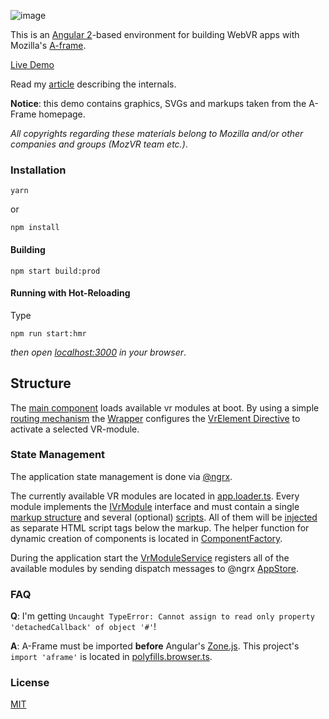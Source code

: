 ![image](http://imageup.info/upload/big/2016/07/14/57881762015e8.png)

This is an [Angular 2](https://angular.io/)-based environment for building WebVR apps with Mozilla's [A-frame](https://aframe.io/).

[Live Demo](http://brakmic.com/demos/vrdemo/)

Read my [article](http://blog.brakmic.com/webvr-with-a-frame-angular/) describing the internals.

**Notice**: this demo contains graphics, SVGs and markups taken from the A-Frame homepage. 

*All copyrights regarding these materials belong to Mozilla and/or other companies and groups (MozVR team etc.)*.

### Installation

```
yarn 
```

or

```
npm install
```

#### Building 
```
npm start build:prod 
```

#### Running with Hot-Reloading 
Type
```
npm run start:hmr 
```
*then open [localhost:3000](http://localhost:3000) in your browser*.

## Structure 

The [main component](https://github.com/brakmic/Angular_VRDemo/blob/master/src/app/components/app.component.ts) loads available vr modules at boot. By using a simple [routing mechanism](https://github.com/brakmic/Angular_VRDemo/blob/master/src/app/components/app.routes.ts) the [Wrapper](https://github.com/brakmic/Angular_VRDemo/blob/master/src/app/components/shared/wrapper/wrapper.component.ts) configures the [VrElement Directive](https://github.com/brakmic/Angular_VRDemo/blob/master/src/app/components/shared/vr-element/vr-element.directive.ts) to activate a selected VR-module.


### State Management

The application state management is done via [@ngrx](https://github.com/ngrx/ngrx.github.io). 

The currently available VR modules are located in [app.loader.ts](https://github.com/brakmic/Angular_VRDemo/blob/master/src/app/components/app.loader.ts). Every module implements the [IVrModule](https://github.com/brakmic/Angular_VRDemo/blob/master/src/app/interfaces/declarations/IVrModule.ts) interface and must contain a single [markup structure](https://github.com/brakmic/Angular_VRDemo/blob/master/src/app/interfaces/declarations/IVrModule.ts#L7) and several (optional) [scripts](https://github.com/brakmic/Angular_VRDemo/blob/master/src/app/interfaces/declarations/IVrModule.ts#L8). All of them will be [injected](https://github.com/brakmic/Angular_VRDemo/blob/master/src/app/components/shared/vr-element/vr-element.directive.ts) as separate HTML script tags below the markup. The helper function for dynamic creation of components is located in [ComponentFactory](https://github.com/brakmic/Angular_VRDemo/blob/master/src/app/helpers/component-factory/component-factory.ts).

During the application start the [VrModuleService](https://github.com/brakmic/Angular2_VR_Starter/blob/master/src/app/services/vr-module/vr-module.service.ts#L40) registers all of the available modules by sending dispatch messages to @ngrx [AppStore](https://github.com/brakmic/Angular_VRDemo/blob/master/src/app/stores/app/app.store.ts). 


### FAQ

**Q**: I'm getting `Uncaught TypeError: Cannot assign to read only property 'detachedCallback' of object '#'`!

**A**: A-Frame must be imported **before** Angular's [Zone.js](https://github.com/angular/zone.js/). This project's `import 'aframe'` is 
located in [polyfills.browser.ts](https://github.com/brakmic/Angular2_VR_Starter/blob/master/src/init/polyfills.browser.ts#L4). 

### License 

[MIT](https://github.com/brakmic/Angular_VRDemo/blob/master/LICENSE)
